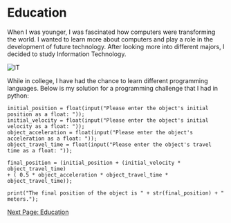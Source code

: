 # Education
When I was younger, I was fascinated how computers were transforming the world. I wanted to learn more about computers and play a role in the development of future technology. After looking more into different majors, I decided to study Information Technology. 

![IT](https://witanworld.com/wp-content/uploads/2018/04/Information-Technology.jpg)

While in college, I have had the chance to learn different programming languages. Below is my solution for a programming challenge that I had in python: 
    
    initial_position = float(input("Please enter the object's initial position as a float: "));
    initial_velocity = float(input("Please enter the object's initial velocity as a float: "));
    object_acceleration = float(input("Please enter the object's acceleration as a float: "));
    object_travel_time = float(input("Please enter the object's travel time as a float: "));
    
    final_position = (initial_position + (initial_velocity * object_travel_time) 
    + ( 0.5 * object_acceleration * object_travel_time * object_travel_time));
    
    print("The final position of the object is " + str(final_position) + " meters.");

[Next Page: Education](education.md)
